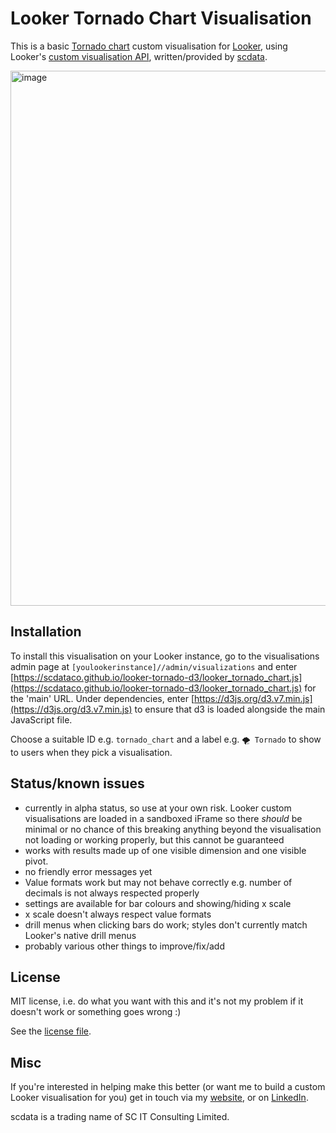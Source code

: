 # Looker Tornado Chart Visualisation
This is a basic [Tornado chart](https://en.wikipedia.org/wiki/Tornado_diagram) custom visualisation for [Looker](https://www.looker.com/), using Looker's [custom visualisation API](https://github.com/looker-open-source/custom_visualizations_v2/), written/provided by [scdata](https://www.scdata.com).

<img width="856" alt="image" src="https://user-images.githubusercontent.com/61508254/169885133-641a56e2-b56c-4cb2-a9a3-a72c9eea2839.png">

## Installation
To install this visualisation on your Looker instance, go to the visualisations admin page at `[youlookerinstance]//admin/visualizations` and enter [https://scdataco.github.io/looker-tornado-d3/looker_tornado_chart.js](https://scdataco.github.io/looker-tornado-d3/looker_tornado_chart.js) for the 'main' URL. Under dependencies, enter [https://d3js.org/d3.v7.min.js](https://d3js.org/d3.v7.min.js) to ensure that d3 is loaded alongside the main JavaScript file.

Choose a suitable ID e.g. `tornado_chart` and a label e.g. `🌪 Tornado` to show to users when they pick a visualisation.

## Status/known issues
- currently in alpha status, so use at your own risk. Looker custom visualisations are loaded in a sandboxed iFrame so there *should* be minimal or no chance of this breaking anything beyond the visualisation not loading or working properly, but this cannot be guaranteed
- works with results made up of one visible dimension and one visible pivot.
- no friendly error messages yet
- Value formats work but may not behave correctly e.g. number of decimals is not always respected properly
- settings are available for bar colours and showing/hiding x scale
- x scale doesn't always respect value formats
- drill menus when clicking bars do work; styles don't currently match Looker's native drill menus
- probably various other things to improve/fix/add

## License
MIT license, i.e. do what you want with this and it's not my problem if it doesn't work or something goes wrong :)

See the [license file](LICENSE).

## Misc
If you're interested in helping make this better (or want me to build a custom Looker visualisation for you) get in touch via my [website](https://www.scdata.co/contact), or on [LinkedIn](https://www.linkedin.com/in/looker-expert/).

scdata is a trading name of SC IT Consulting Limited.
